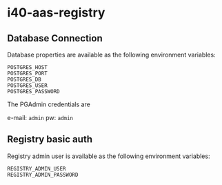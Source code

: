 # i40-aas-registry

## Database Connection

Database properties are available as the following environment variables:

```
POSTGRES_HOST
POSTGRES_PORT
POSTGRES_DB
POSTGRES_USER
POSTGRES_PASSWORD
```

The PGAdmin credentials are

e-mail: `admin`
pw: `admin`

## Registry basic auth

Registry admin user is available as the following environment variables:

```
REGISTRY_ADMIN_USER
REGISTRY_ADMIN_PASSWORD
```
